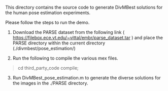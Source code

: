 This directory contains the source code to generate DivMBest solutions for the human pose estimation experiments.

Please follow the steps to run the demo.

1. Download the PARSE dataset from the following link ( https://filebox.ece.vt.edu/~vittal/embr/parse_dataset.tar ) and place the PARSE directory within the current directory (./divmbest/pose_estimation/)

2. Run the following to compile the various mex files.

> cd third_party_code
> compile;

3. Run DivMBest_pose_estimation.m to generate the diverse solutions for the images in the ./PARSE directory.
